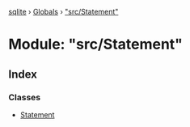 [sqlite](../README.md) › [Globals](../globals.md) › ["src/Statement"](_src_statement_.md)

# Module: "src/Statement"

## Index

### Classes

* [Statement](../classes/_src_statement_.statement.md)
